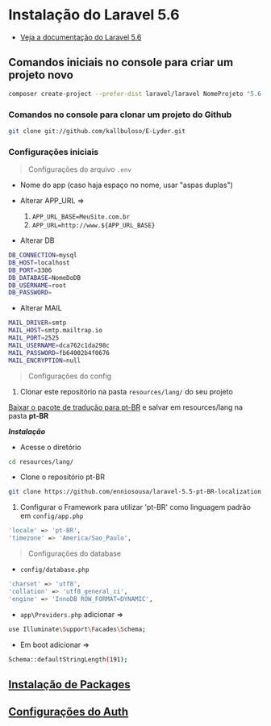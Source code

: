 # Instalação do Laravel 5.6

- [Veja a documentação do Laravel 5.6](https://laravel.com/docs/5.6)

## Comandos iniciais no console para criar um projeto novo

``` bash
composer create-project --prefer-dist laravel/laravel NomeProjeto "5.6.*"
```

### Comandos no console para clonar um projeto do Github

``` bash
git clone git://github.com/kallbuloso/E-Lyder.git
```

### Configurações iniciais

> Configurações do arquivo `.env`

- Nome do app (caso haja espaço no nome, usar "aspas duplas")

- Alterar APP_URL =>
  1. `APP_URL_BASE=MeuSite.com.br`
  1. `APP_URL=http://www.${APP_URL_BASE}`

- Alterar DB

```sh
DB_CONNECTION=mysql
DB_HOST=localhost
DB_PORT=3306
DB_DATABASE=NomeDoDB
DB_USERNAME=root
DB_PASSWORD=
```

- Alterar MAIL

```sh
MAIL_DRIVER=smtp
MAIL_HOST=smtp.mailtrap.io
MAIL_PORT=2525
MAIL_USERNAME=dca762c1da298c
MAIL_PASSWORD=fb64002b4f0676
MAIL_ENCRYPTION=null
```

> Configurações do config

1. Clonar este repositório na pasta `resources/lang/` do seu projeto

[Baixar o pacote de tradução para pt-BR](https://github.com/enniosousa/laravel-5.5-pt-BR-localization) e salvar em resources/lang na pasta **pt-BR**

***Instalação***

- Acesse o diretório

```sh
cd resources/lang/
```

- Clone o repositório pt-BR

```sh
git clone https://github.com/enniosousa/laravel-5.5-pt-BR-localization.git ./pt-BR
```

1. Configurar o Framework para utilizar 'pt-BR' como linguagem padrão em `config/app.php`

```sh
'locale' => 'pt-BR',
'timezone' => 'America/Sao_Paulo',
```

> Configurações do database

- `config/database.php`

```sh
'charset' => 'utf8',
'collation' => 'utf8_general_ci',
'engine' => 'InnoDB ROW_FORMAT=DYNAMIC',
```

- `app\Providers.php` adicionar =>

``` bash
use Illuminate\Support\Facades\Schema;
```

- Em boot adicionar =>

``` bash
Schema::defaultStringLength(191);
```

## [Instalação de Packages](docs/packages.md)

## [Configurações do Auth](docs/auth_instalacao.md)
